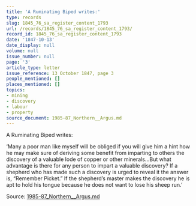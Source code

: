 ```yaml
---
title: 'A Ruminating Biped writes:'
type: records
slug: 1845_76_sa_register_content_1793
url: /records/1845_76_sa_register_content_1793/
record_id: 1845_76_sa_register_content_1793
date: '1847-10-13'
date_display: null
volume: null
issue_number: null
page: '3'
article_type: letter
issue_reference: 13 October 1847, page 3
people_mentioned: []
places_mentioned: []
topics:
- mining
- discovery
- labour
- property
source_document: 1985-87_Northern__Argus.md
---
```


A Ruminating Biped writes:

‘Many a  poor man like myself will be obliged if you will give him a hint how he may make sure of deriving some benefit from imparting to others the discovery of a valuable lode of copper or other minerals…But what advantage is there for any person to impart a valuable discovery?  If a shepherd who has made such a discovery is urged to reveal it the answer is, “Remember Picket.”  If the shepherd’s master makes the discovery he is apt to hold his tongue because he does not want to lose his sheep run.’

Source: [1985-87_Northern__Argus.md](/downloads/markdown/1985-87_Northern__Argus.md)
